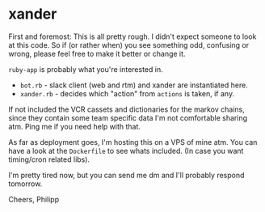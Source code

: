 # xander

First and foremost: This is all pretty rough. I didn't expect someone to look at this code.
So if (or rather when) you see something odd, confusing or wrong, please feel free to
make it better or change it.

`ruby-app` is probably what you're interested in.

* `bot.rb` - slack client (web and rtm) and xander are instantiated here.
* `xander.rb` - decides which "action" from `actions` is taken, if any.

If not included the VCR cassets and dictionaries for the markov chains, since they contain some team specific
data I'm not comfortable sharing atm. Ping me if you need help with that.


As far as deployment goes, I'm hosting this on a VPS of mine atm. You can have a look
at the `Dockerfile` to see whats included. (In case you want timing/cron related libs).

I'm pretty tired now, but you can send me dm and I'll probably respond tomorrow.

Cheers,
Philipp
